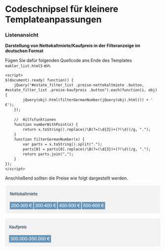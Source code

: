 # Codeschnipsel für kleinere Templateanpassungen

### Listenansicht

**Darstellung von Nettokaltmiete/Kaufpreis in der Filteranzeige im deutschen Format**

Fügen Sie dafür folgenden Quellcode ans Ende des Templates `makler_list.html5` ein.

```
<script>
$(document).ready( function() {
    jQuery("#estate_filter_list .preise-nettokaltmiete .button, #estate_filter_list .preise-kaufpreis .button").each(function(i, obj) {
        jQuery(obj).html(filterGermanNumber(jQuery(obj).html()) + ' €');
    });

    //  Hilfsfunktionen
    function numberWithPoint(x) {
        return x.toString().replace(/\B(?=(\d{3})+(?!\d))/g, ".");
    }
    function filterGermanNumber(x) {
        var parts = x.toString().split(".");
        parts[0] = parts[0].replace(/\B(?=(\d{3})+(?!\d))/g, ".");
        return parts.join(",");
    }    
});
</script>
```

Anschließend sollten die Preise wie folgt dargestellt werden.

![](/img/konfiguration/contao4_preis_deutsches_format.png)

![](/img/konfiguration/contao4_preis_deutsches_format2.png)

